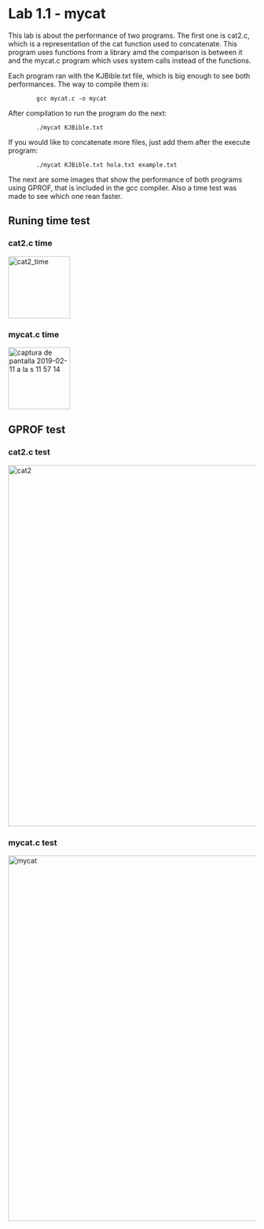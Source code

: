 Lab 1.1 - mycat
===============
This lab is about the performance of two programs. The first one is cat2.c, which is a representation of the cat function used to concatenate. This program uses functions from a library amd the comparison is between it and the mycat.c program which uses system calls instead of the functions.

Each program ran with the KJBible.txt file, which is big enough to see both performances.
The way to compile them is:
```
		gcc mycat.c -o mycat
```

After compilation to run the program do the next:
```
		./mycat KJBible.txt
```

If you would like to concatenate more files, just add them after the execute program:
```
		./mycat KJBible.txt hola.txt example.txt
```


The next are some images that show the performance of both programs using GPROF, that is included in the gcc compiler. Also a time test was made to see which one rean faster.

## Runing time test

### cat2.c time
<img width="126" alt="cat2_time" src="https://user-images.githubusercontent.com/16769115/52595974-c9b7cb80-2e14-11e9-9d72-c04e627417b3.png">

### mycat.c time

<img width="126" alt="captura de pantalla 2019-02-11 a la s 11 57 14" src="https://user-images.githubusercontent.com/16769115/52595774-439b8500-2e14-11e9-983d-807f89c92d3c.png">

## GPROF test

### cat2.c test
<img width="735" alt="cat2" src="https://user-images.githubusercontent.com/16769115/52595769-3c747700-2e14-11e9-9ec8-30273f0b92d5.png">

### mycat.c test
<img width="744" alt="mycat" src="https://user-images.githubusercontent.com/16769115/52595658-fc14f900-2e13-11e9-847f-4bd0a91b27bd.png">






